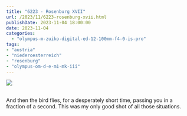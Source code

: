 ```yaml
---
title: "6223 - Rosenburg XVII"
url: /2023/11/6223-rosenburg-xvii.html
publishDate: 2023-11-04 18:00:00
date: 2023-11-04
categories:
  - "olympus-m-zuiko-digital-ed-12-100mm-f4-0-is-pro"
tags:
- "austria"
- "niederoesterreich"
- "rosenburg"
- "olympus-om-d-e-m1-mk-iii"
---
```

<div class="container">
<div class="center"><a target="_blank" href="https://d25zfm9zpd7gm5.cloudfront.net/1200x1200/2020/20200601_103848-ORF_DxO_DeepPRIME_lr.jpg"><img class="webfeedsFeaturedVisual" src="https://d25zfm9zpd7gm5.cloudfront.net/0600x0600/2020/20200601_103848-ORF_DxO_DeepPRIME_lr.jpg" /></a></div>
</div>
<br />

And then the bird flies, for a desperately short time,
passing you in a fraction of a second. This was my only good
shot of all those situations.
